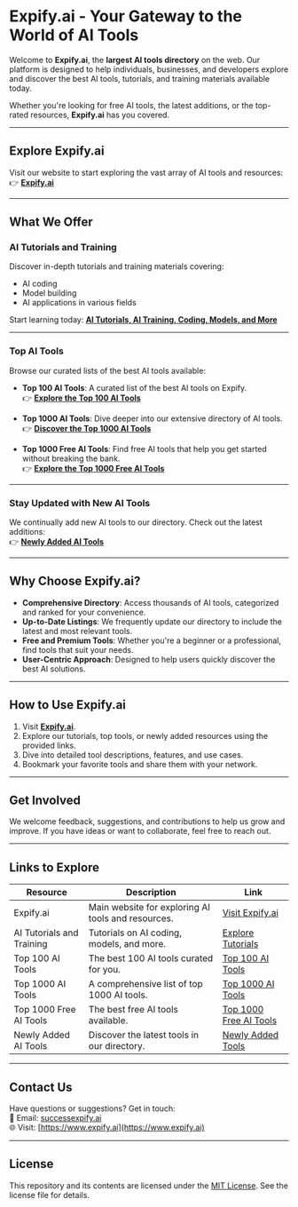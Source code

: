# Expify.ai - Your Gateway to the World of AI Tools

Welcome to **Expify.ai**, the **largest AI tools directory** on the web. Our platform is designed to help individuals, businesses, and developers explore and discover the best AI tools, tutorials, and training materials available today.

Whether you're looking for free AI tools, the latest additions, or the top-rated resources, **Expify.ai** has you covered.

---

## **Explore Expify.ai**
Visit our website to start exploring the vast array of AI tools and resources:  
👉 [**Expify.ai**](https://www.expify.ai)

---

## **What We Offer**

### **AI Tutorials and Training**
Discover in-depth tutorials and training materials covering:
- AI coding
- Model building
- AI applications in various fields

Start learning today: [**AI Tutorials, AI Training, Coding, Models, and More**](https://www.expify.ai/ai-tutorials)

---

### **Top AI Tools**
Browse our curated lists of the best AI tools available:

- **Top 100 AI Tools**: A curated list of the best AI tools on Expify.  
  👉 [**Explore the Top 100 AI Tools**](https://www.expify.ai/ai-tools/best-100-ai-tools)

- **Top 1000 AI Tools**: Dive deeper into our extensive directory of AI tools.  
  👉 [**Discover the Top 1000 AI Tools**](https://www.expify.ai/ai-tools/best-1000-ai-tools)

- **Top 1000 Free AI Tools**: Find free AI tools that help you get started without breaking the bank.  
  👉 [**Explore the Top 1000 Free AI Tools**](https://www.expify.ai/ai-tools/free-ai-tools)

---

### **Stay Updated with New AI Tools**
We continually add new AI tools to our directory. Check out the latest additions:  
👉 [**Newly Added AI Tools**](https://www.expify.ai/ai-tools/new-ai-tools)

---

## **Why Choose Expify.ai?**
- **Comprehensive Directory**: Access thousands of AI tools, categorized and ranked for your convenience.
- **Up-to-Date Listings**: We frequently update our directory to include the latest and most relevant tools.
- **Free and Premium Tools**: Whether you're a beginner or a professional, find tools that suit your needs.
- **User-Centric Approach**: Designed to help users quickly discover the best AI solutions.

---

## **How to Use Expify.ai**
1. Visit [**Expify.ai**](https://www.expify.ai).
2. Explore our tutorials, top tools, or newly added resources using the provided links.
3. Dive into detailed tool descriptions, features, and use cases.
4. Bookmark your favorite tools and share them with your network.

---

## **Get Involved**
We welcome feedback, suggestions, and contributions to help us grow and improve. If you have ideas or want to collaborate, feel free to reach out.

---

## **Links to Explore**

| Resource                          | Description                                      | Link                                                           |
|-----------------------------------|--------------------------------------------------|----------------------------------------------------------------|
| Expify.ai                         | Main website for exploring AI tools and resources. | [Visit Expify.ai](https://www.expify.ai)                      |
| AI Tutorials and Training         | Tutorials on AI coding, models, and more.         | [Explore Tutorials](https://www.expify.ai/ai-tutorials)       |
| Top 100 AI Tools                  | The best 100 AI tools curated for you.            | [Top 100 AI Tools](https://www.expify.ai/ai-tools/best-100-ai-tools) |
| Top 1000 AI Tools                 | A comprehensive list of top 1000 AI tools.        | [Top 1000 AI Tools](https://www.expify.ai/ai-tools/best-1000-ai-tools) |
| Top 1000 Free AI Tools            | The best free AI tools available.                 | [Top 1000 Free AI Tools](https://www.expify.ai/ai-tools/free-ai-tools) |
| Newly Added AI Tools              | Discover the latest tools in our directory.       | [Newly Added Tools](https://www.expify.ai/ai-tools/new-ai-tools) |

---

## **Contact Us**
Have questions or suggestions? Get in touch:  
📧 Email: [successexpify.ai](mailto:success@expify.ai)  
🌐 Visit: [https://www.expify.ai](https://www.expify.ai)

---

## **License**
This repository and its contents are licensed under the [MIT License](LICENSE). See the license file for details.
